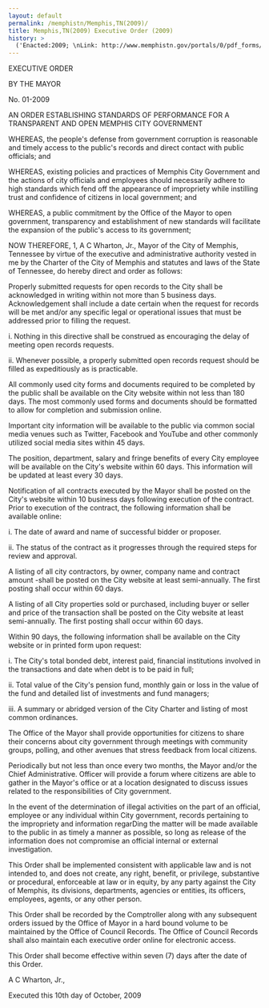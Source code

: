 ```yaml
---
layout: default
permalink: /memphistn/Memphis,TN(2009)/
title: Memphis,TN(2009) Executive Order (2009)
history: >
  ('Enacted:2009; \nLink: http://www.memphistn.gov/portals/0/pdf_forms/MayorsTransparencyExecutiveOrder.pdf; \nMeans: Executive Order',)
---
```


<p/> <p>EXECUTIVE ORDER</p> <p>BY THE MAYOR</p> <p>No. 01-2009</p> <p>AN ORDER ESTABLISHING STANDARDS OF PERFORMANCE FOR A TRANSPARENT AND OPEN MEMPHIS CITY GOVERNMENT</p> <p>WHEREAS, the people's defense from government corruption is reasonable and timely access to the public's records and direct contact with public officials; and</p> <p>WHEREAS, existing policies and practices of Memphis City Government and the actions of city officials and employees should necessarily adhere to high standards which fend off the appearance of impropriety while instilling trust and confidence of citizens in local government; and</p> <p>WHEREAS, a public commitment by the Office of the Mayor to open government, transparency and establishment of new standards will facilitate the expansion of the public's access to its government;</p> <p>NOW THEREFORE, 1, A C Wharton, Jr., Mayor of the City of Memphis, Tennessee by virtue of the executive and administrative authority vested in me by the Charter of the City of Memphis and statutes and laws of the State of Tennessee, do hereby direct and order as follows:</p> <p>Properly submitted requests for open records to the City shall be acknowledged in writing within not more than 5 business days. Acknowledgement shall include a date certain when the request for records will be met and/or any specific legal or operational issues that must be addressed prior to filling the request.</p> <p>i. Nothing in this directive shall be construed as encouraging the delay of meeting open records requests.</p> <p>ii. Whenever possible, a properly submitted open records request should be filled as expeditiously as is practicable.</p> <p/> <p>All commonly used city forms and documents required to be completed by the public shall be available on the City website within not less than 180 days. The most commonly used forms and documents should be formatted to allow for completion and submission online.</p> <p/> <p>Important city information will be available to the public via common social media venues such as Twitter, Facebook and YouTube and other commonly utilized social media sites within 45 days.</p> <p/> <p>The position, department, salary and fringe benefits of every City employee will be available on the City's website within 60 days. This information will be updated at least every 30 days.</p> <p/> <p>Notification of all contracts executed by the Mayor shall be posted on the City's website within 10 business days following execution of the contract. Prior to execution of the contract, the following information shall be available online:</p> <p>i. The date of award and name of successful bidder or proposer.</p> <p>ii. The status of the contract as it progresses through the required steps for review and approval.</p> <p/> <p>A listing of all city contractors, by owner, company name and contract amount -shall be posted on the City website at least semi-annually. The first posting shall occur within 60 days.</p> <p/> <p>A listing of all City properties sold or purchased, including buyer or seller and price of the transaction shall be posted on the City website at least semi-annually. The first posting shall occur within 60 days.</p> <p/> <p>Within 90 days, the following information shall be available on the City website or in printed form upon request:</p> <p>i. The City's total bonded debt, interest paid, financial institutions involved in the transactions and date when debt is to be paid in full;</p> <p>ii. Total value of the City's pension fund, monthly gain or loss in the value of the fund and detailed list of investments and fund managers;</p> <p>iii. A summary or abridged version of the City Charter and listing of most common ordinances.</p> <p/> <p>The Office of the Mayor shall provide opportunities for citizens to share their concerns about city government through meetings with community groups, polling, and other avenues that stress feedback from local citizens.</p> <p/> <p>Periodically but not less than once every two months, the Mayor and/or the Chief Administrative. Officer will provide a forum where citizens are able to gather in the Mayor's office or at a location designated to discuss issues related to the responsibilities of City government.</p> <p/> <p>In the event of the determination of illegal activities on the part of an official, employee or any individual within City government, records pertaining to the impropriety and information regarDing the matter will be made available to the public in as timely a manner as possible, so long as release of the information does not compromise an official internal or external investigation.</p> <p/> <p>This Order shall be implemented consistent with applicable law and is not intended to, and does not create, any right, benefit, or privilege, substantive or procedural, enforceable at law or in equity, by any party against the City of Memphis, its divisions, departments, agencies or entities, its officers, employees, agents, or any other person.</p> <p/> <p>This Order shall be recorded by the Comptroller along with any subsequent orders issued by the Office of Mayor in a hard bound volume to be maintained by the Office of Council Records. The Office of Council Records shall also maintain each executive order online for electronic access.</p> <p/> <p>This Order shall become effective within seven (7) days after the date of this Order.</p> <p/> <p>A C Wharton, Jr.,</p> <p>Executed this 10th day of October, 2009</p> <p/> <p/>